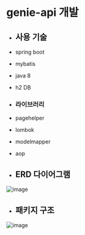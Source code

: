 # genie-api 개발
* ## 사용 기술
* spring boot
* mybatis
* java 8
* h2 DB
* ### 라이브러리
* pagehelper
* lombok
* modelmapper
* aop

* ## ERD 다이어그램
![image](https://user-images.githubusercontent.com/87063007/196070922-7440042b-e392-4516-8260-1838e1addf0c.png)

* ## 패키지 구조
![image](https://user-images.githubusercontent.com/87063007/196071262-9a5dd858-f26e-409d-97f3-e7af6dd7bdc5.png)
